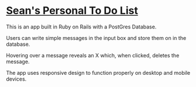 # <a href="https://stickynote-todo.herokuapp.com/">Sean's Personal To Do List</a>

This is an app built in Ruby on Rails with a PostGres Database. 

Users can write simple messages in the input box and store them on in the database. 

Hovering over a message reveals an X which, when clicked, deletes the message.

The app uses responsive design to function properly on desktop and mobile devices.